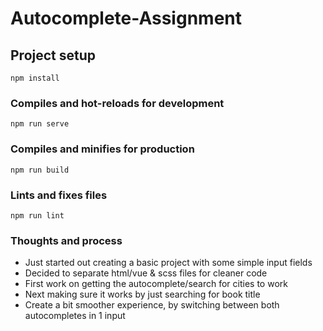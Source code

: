 # Autocomplete-Assignment

## Project setup
```
npm install
```

### Compiles and hot-reloads for development
```
npm run serve
```

### Compiles and minifies for production
```
npm run build
```

### Lints and fixes files
```
npm run lint
```


### Thoughts and process

- Just started out creating a basic project with some simple input fields
- Decided to separate html/vue & scss files for cleaner code
- First work on getting the autocomplete/search for cities to work
- Next making sure it works by just searching for book title
- Create a bit smoother experience, by switching between both autocompletes in 1 input
